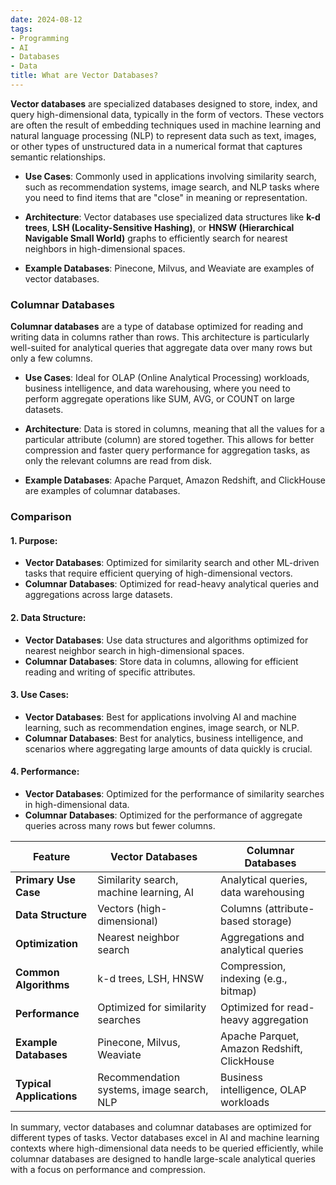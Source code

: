 ```yaml
---
date: 2024-08-12
tags:
- Programming
- AI
- Databases
- Data
title: What are Vector Databases?
---
```


**Vector databases** are specialized databases designed to store, index, and query high-dimensional data, typically in the form of vectors. These vectors are often the result of embedding techniques used in machine learning and natural language processing (NLP) to represent data such as text, images, or other types of unstructured data in a numerical format that captures semantic relationships.

- **Use Cases**: Commonly used in applications involving similarity search, such as recommendation systems, image search, and NLP tasks where you need to find items that are "close" in meaning or representation.

- **Architecture**: Vector databases use specialized data structures like **k-d trees**, **LSH (Locality-Sensitive Hashing)**, or **HNSW (Hierarchical Navigable Small World)** graphs to efficiently search for nearest neighbors in high-dimensional spaces.

- **Example Databases**: Pinecone, Milvus, and Weaviate are examples of vector databases.

### Columnar Databases

**Columnar databases** are a type of database optimized for reading and writing data in columns rather than rows. This architecture is particularly well-suited for analytical queries that aggregate data over many rows but only a few columns.

- **Use Cases**: Ideal for OLAP (Online Analytical Processing) workloads, business intelligence, and data warehousing, where you need to perform aggregate operations like SUM, AVG, or COUNT on large datasets.

- **Architecture**: Data is stored in columns, meaning that all the values for a particular attribute (column) are stored together. This allows for better compression and faster query performance for aggregation tasks, as only the relevant columns are read from disk.

- **Example Databases**: Apache Parquet, Amazon Redshift, and ClickHouse are examples of columnar databases.

### Comparison

#### 1. **Purpose**:
- **Vector Databases**: Optimized for similarity search and other ML-driven tasks that require efficient querying of high-dimensional vectors.
- **Columnar Databases**: Optimized for read-heavy analytical queries and aggregations across large datasets.

#### 2. **Data Structure**:
   - **Vector Databases**: Use data structures and algorithms optimized for nearest neighbor search in high-dimensional spaces.
   - **Columnar Databases**: Store data in columns, allowing for efficient reading and writing of specific attributes.

#### 3. **Use Cases**:
   - **Vector Databases**: Best for applications involving AI and machine learning, such as recommendation engines, image search, or NLP.
   - **Columnar Databases**: Best for analytics, business intelligence, and scenarios where aggregating large amounts of data quickly is crucial.

#### 4. **Performance**:
   - **Vector Databases**: Optimized for the performance of similarity searches in high-dimensional data.
   - **Columnar Databases**: Optimized for the performance of aggregate queries across many rows but fewer columns.



| Feature               | Vector Databases                        | Columnar Databases                       |
|-----------------------|-----------------------------------------|------------------------------------------|
| **Primary Use Case**  | Similarity search, machine learning, AI | Analytical queries, data warehousing     |
| **Data Structure**    | Vectors (high-dimensional)              | Columns (attribute-based storage)        |
| **Optimization**      | Nearest neighbor search                 | Aggregations and analytical queries      |
| **Common Algorithms** | k-d trees, LSH, HNSW                    | Compression, indexing (e.g., bitmap)     |
| **Performance**       | Optimized for similarity searches       | Optimized for read-heavy aggregation     |
| **Example Databases** | Pinecone, Milvus, Weaviate              | Apache Parquet, Amazon Redshift, ClickHouse |
| **Typical Applications** | Recommendation systems, image search, NLP | Business intelligence, OLAP workloads   |


In summary, vector databases and columnar databases are optimized for different types of tasks. Vector databases excel in AI and machine learning contexts where high-dimensional data needs to be queried efficiently, while columnar databases are designed to handle large-scale analytical queries with a focus on performance and compression.
